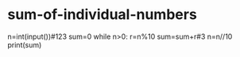 # sum-of-individual-numbers
n=int(input())#123
sum=0
while n>0:
   r=n%10
   sum=sum+r#3
   n=n//10
print(sum)
   
   



